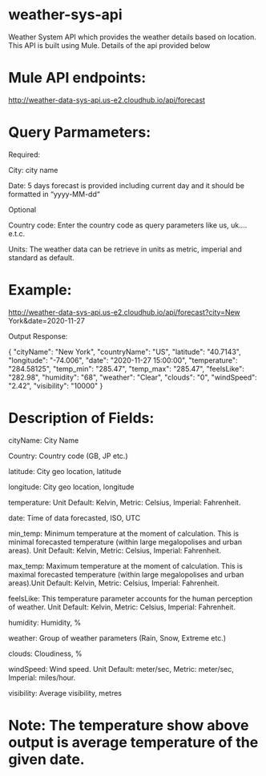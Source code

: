 # weather-sys-api

Weather System API which provides the weather details based on location. This API is built using Mule.
 Details of the api provided below
 
 # Mule API endpoints:

http://weather-data-sys-api.us-e2.cloudhub.io/api/forecast 

# Query Parmameters:

Required:

City: city name 

Date:  5 days forecast is provided including current day and it should be formatted in “yyyy-MM-dd“

Optional 

Country code: Enter the country code as query parameters like us, uk…. e.t.c.

Units: The weather data can be retrieve in units as metric, imperial and standard as default.

# Example:

http://weather-data-sys-api.us-e2.cloudhub.io/api/forecast?city=New York&date=2020-11-27

Output Response:

{
    "cityName": "New York",
    "countryName": "US",
    "latitude": "40.7143",
    "longitude": "-74.006",
    "date": "2020-11-27 15:00:00",
    "temperature": "284.58125",
    "temp_min": "285.47",
    "temp_max": "285.47",
    "feelsLike": "282.98",
    "humidity": "68",
    "weather": "Clear",
    "clouds": "0",
    "windSpeed": "2.42",
    "visibility": "10000"
}


# Description of Fields:

cityName: City Name

Country: Country code (GB, JP etc.)

latitude: City geo location, latitude

longitude: City geo location, longitude

temperature: Unit Default: Kelvin, Metric: Celsius, Imperial: Fahrenheit.

date: Time of data forecasted, ISO, UTC

min_temp: Minimum temperature at the moment of calculation. This is minimal forecasted temperature (within large megalopolises and urban areas). Unit Default: Kelvin, Metric: Celsius, Imperial: Fahrenheit.

max_temp: Maximum temperature at the moment of calculation. This is maximal forecasted temperature (within large megalopolises and urban areas).Unit Default: Kelvin, Metric: Celsius, Imperial: Fahrenheit.

feelsLike:  This temperature parameter accounts for the human perception of weather. Unit Default: Kelvin, Metric: Celsius, Imperial: Fahrenheit.

humidity: Humidity, %

weather: Group of weather parameters (Rain, Snow, Extreme etc.)

clouds: Cloudiness, %

windSpeed: Wind speed. Unit Default: meter/sec, Metric: meter/sec, Imperial: miles/hour.

visibility: Average visibility, metres

# Note: The temperature show above output is average temperature of the given date.
